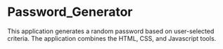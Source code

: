 # Password_Generator
This application generates a random password based on user-selected criteria. The application combines the HTML, CSS, and Javascript tools.
